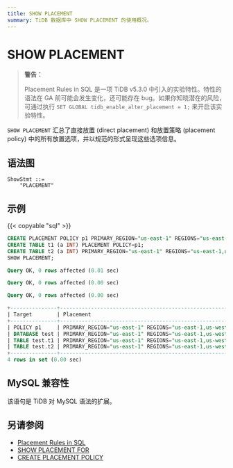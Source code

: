 ```yaml
---
title: SHOW PLACEMENT
summary: TiDB 数据库中 SHOW PLACEMENT 的使用概况。
---
```


# SHOW PLACEMENT

> **警告：**
>
> Placement Rules in SQL 是一项 TiDB v5.3.0 中引入的实验特性。特性的语法在 GA 前可能会发生变化，还可能存在 bug。如果你知晓潜在的风险，可通过执行 `SET GLOBAL tidb_enable_alter_placement = 1;` 来开启该实验特性。

`SHOW PLACEMENT` 汇总了直接放置 (direct placement) 和放置策略 (placement policy) 中的所有放置选项，并以规范的形式呈现这些选项信息。

## 语法图

```ebnf+diagram
ShowStmt ::=
    "PLACEMENT"
```

## 示例

{{< copyable "sql" >}}

```sql
CREATE PLACEMENT POLICY p1 PRIMARY_REGION="us-east-1" REGIONS="us-east-1,us-west-1" FOLLOWERS=4;
CREATE TABLE t1 (a INT) PLACEMENT POLICY=p1;
CREATE TABLE t2 (a INT) PRIMARY_REGION="us-east-1" REGIONS="us-east-1,us-west-1" FOLLOWERS=4;
SHOW PLACEMENT;
```

```sql
Query OK, 0 rows affected (0.01 sec)

Query OK, 0 rows affected (0.00 sec)

Query OK, 0 rows affected (0.00 sec)

+---------------+----------------------------------------------------------------------+------------------+
| Target        | Placement                                                            | Scheduling_State |
+---------------+----------------------------------------------------------------------+------------------+
| POLICY p1     | PRIMARY_REGION="us-east-1" REGIONS="us-east-1,us-west-1" FOLLOWERS=4 | NULL             |
| DATABASE test | PRIMARY_REGION="us-east-1" REGIONS="us-east-1,us-west-1" FOLLOWERS=4 | INPROGRESS       |
| TABLE test.t1 | PRIMARY_REGION="us-east-1" REGIONS="us-east-1,us-west-1" FOLLOWERS=4 | INPROGRESS       |
| TABLE test.t2 | PRIMARY_REGION="us-east-1" REGIONS="us-east-1,us-west-1" FOLLOWERS=4 | INPROGRESS       |
+---------------+----------------------------------------------------------------------+------------------+
4 rows in set (0.00 sec)
```

## MySQL 兼容性

该语句是 TiDB 对 MySQL 语法的扩展。

## 另请参阅

* [Placement Rules in SQL](/placement-rules-in-sql.md)
* [SHOW PLACEMENT FOR](/sql-statements/sql-statement-show-placement-for.md)
* [CREATE PLACEMENT POLICY](/sql-statements/sql-statement-create-placement-policy.md)
